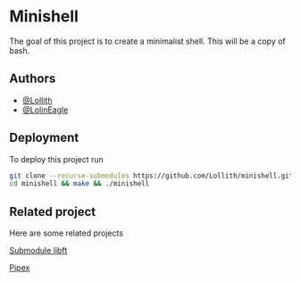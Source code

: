 # Minishell
The goal of this project is to create a minimalist shell. This will be a copy of bash.

## Authors
- [@Lollith](https://www.github.com/Lollith)
- [@LolinEagle](https://www.github.com/LolinEagle)

## Deployment
To deploy this project run
```bash
git clone --recurse-submodules https://github.com/Lollith/minishell.git &&
cd minishell && make && ./minishell
```

## Related project
Here are some related projects

[Submodule libft](https://github.com/LolinEagle/libft)

[Pipex](https://github.com/LolinEagle/pipex)
